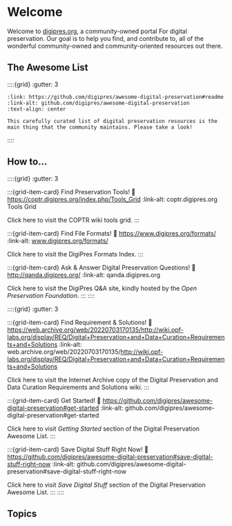 # Welcome

Welcome to [digipres.org](https://digipres.org/), a community-owned portal For digital preservation. Our goal is to help you find, and contribute to, all of the wonderful community-owned and community-oriented resources out there.

## The Awesome List

::::{grid}
:gutter: 3

```{grid-item-card} The Digital Preservation Awesome List
:link: https://github.com/digipres/awesome-digital-preservation#readme
:link-alt: github.com/digipres/awesome-digital-preservation
:text-align: center

This carefully curated list of digital preservation resources is the main thing that the community maintains. Please take a look!
```

::::

## How to...


::::{grid}
:gutter: 3

:::{grid-item-card} Find Preservation Tools!
:link: https://coptr.digipres.org/index.php/Tools_Grid
:link-alt: coptr.digipres.org Tools Grid

Click here to visit the COPTR wiki tools grid.
:::

:::{grid-item-card} Find File Formats!
:link: https://www.digipres.org/formats/
:link-alt: www.digipres.org/formats/

Click here to visit the DigiPres Formats Index.
:::

:::{grid-item-card} Ask & Answer Digital Preservation Questions!
:link: http://qanda.digipres.org/
:link-alt: qanda.digipres.org

Click here to visit the DigiPres Q&A site, kindly hosted by the _Open Preservation Foundation_.
:::
::::

::::{grid}
:gutter: 3

:::{grid-item-card} Find Requirement & Solutions!
:link: https://web.archive.org/web/20220703170135/http://wiki.opf-labs.org/display/REQ/Digital+Preservation+and+Data+Curation+Requirements+and+Solutions
:link-alt: web.archive.org/web/20220703170135/http://wiki.opf-labs.org/display/REQ/Digital+Preservation+and+Data+Curation+Requirements+and+Solutions

Click here to visit the Internet Archive copy of the  Digital Preservation and Data Curation Requirements and Solutions wiki.
:::

:::{grid-item-card} Get Started!
:link: https://github.com/digipres/awesome-digital-preservation#get-started
:link-alt: github.com/digipres/awesome-digital-preservation#get-started

Click here to visit _Getting Started_ section of the Digital Preservation Awesome List.
:::

:::{grid-item-card} Save Digital Stuff Right Now!
:link: https://github.com/digipres/awesome-digital-preservation#save-digital-stuff-right-now
:link-alt: github.com/digipres/awesome-digital-preservation#save-digital-stuff-right-now

Click here to visit _Save Digital Stuff_ section of the Digital Preservation Awesome List.
:::
::::


## Topics

```{tableofcontents}
```

